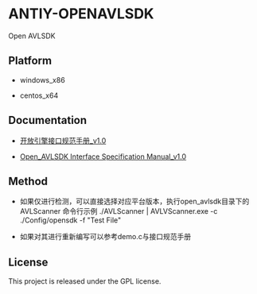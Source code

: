 # ANTIY-OPENAVLSDK
Open AVLSDK

## Platform
- windows_x86

- centos_x64

## Documentation
* [开放引擎接口规范手册_v1.0](doc/开放引擎接口规范手册_v1.0.docx)

* [Open_AVLSDK Interface Specification Manual_v1.0 ]()

## Method 
* 如果仅进行检测，可以直接选择对应平台版本，执行open_avlsdk目录下的AVLScanner
	命令行示例  ./AVLScanner | AVLVScanner.exe -c ./Config/opensdk  -f "Test File"
  
* 如果对其进行重新编写可以参考demo.c与接口规范手册

## License
This project is released under the GPL license.

